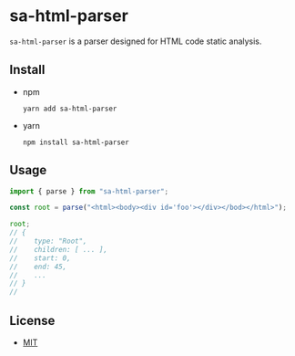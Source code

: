 # sa-html-parser

`sa-html-parser` is a parser designed for HTML code static analysis.

## Install

- npm

  ```
  yarn add sa-html-parser
  ```

- yarn

  ```
  npm install sa-html-parser
  ```

## Usage

```js
import { parse } from "sa-html-parser";

const root = parse("<html><body><div id='foo'></div></bod></html>");

root;
// {
//    type: "Root",
//    children: [ ... ],
//    start: 0,
//    end: 45,
//    ...
// }
//
```

## License

- [MIT](./LICENSE)
